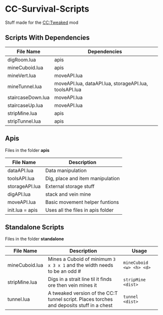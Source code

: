 # CC-Survival-Scripts

Stuff made for the [CC:Tweaked](https://www.curseforge.com/minecraft/mc-mods/cc-tweaked) mod

## Scripts With Dependencies 

| File Name | Dependencies |
| ----------- | ----------- |
| digRoom.lua | apis |
| mineCuboid.lua | apis |
| mineVert.lua | moveAPI.lua |
| mineTunnel.lua | moveAPI.lua, dataAPI.lua, storageAPI.lua, toolsAPI.lua |
| staircaseDown.lua | moveAPI.lua |
| staircaseUp.lua | moveAPI.lua |
| stripMine.lua | apis |
| stripTunnel.lua | apis |

## Apis

Files in the folder **apis**

| File Name | Description |
| ----------- | ----------- |
| dataAPI.lua | Data manipulation |
| toolsAPI.lua | Dig, place and item manipulation |
| storageAPI.lua | External storage stuff|
| digAPI.lua | stack and vein mine |
| moveAPI.lua | Basic movement helper funtions |
| init.lua = apis | Uses all the files in apis folder |

## Standalone Scripts

Files in the folder **standalone**

| File Name | Description | Usage |
| ----------- | ----------- | ----------- |
| mineCuboid.lua | Mines a Cuboid of minimum `3 x 3 x 1` and the width needs to be an odd # | `mineCuboid <w> <h> <d>` |
| stripMine.lua | Digs in a strait line til it finds ore then vein mines it | `stripMine <dist>` |
| tunnel.lua | A tweaked version of the CC:T tunnel script. Places torches and deposits stuff in a chest | `tunnel <dist>` |
